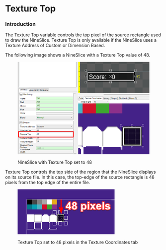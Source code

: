 # Texture Top

### Introduction

The Texture Top variable controls the top pixel of the source rectangle used to draw the NineSlice. Texture Top is only available if the NineSlice uses a Texture Address of Custom or Dimension Based.

The following image shows a NineSlice with a Texture Top value of 48.

<figure><img src="../../../.gitbook/assets/image (123).png" alt=""><figcaption><p>NineSlice with Texture Top set to 48</p></figcaption></figure>

Texture Top controls the top side of the region that the NineSlice displays on its source file. In this case, the top-edge of the source rectangle is 48 pixels from the top edge of the entire file.&#x20;

<figure><img src="../../../.gitbook/assets/image (124).png" alt=""><figcaption><p>Texture Top set to 48 pixels in the Texture Coordinates tab</p></figcaption></figure>

